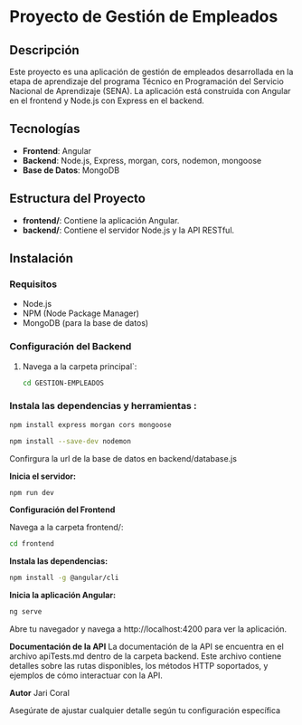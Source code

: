 # Proyecto de Gestión de Empleados

## Descripción

Este proyecto es una aplicación de gestión de empleados desarrollada en la etapa de aprendizaje del programa Técnico en Programación del Servicio Nacional de Aprendizaje (SENA). La aplicación está construida con Angular en el frontend y Node.js con Express en el backend.

## Tecnologías

- **Frontend**: Angular
- **Backend**: Node.js, Express, morgan, cors, nodemon, mongoose
- **Base de Datos**: MongoDB

## Estructura del Proyecto

- **frontend/**: Contiene la aplicación Angular.
- **backend/**: Contiene el servidor Node.js y la API RESTful.

## Instalación

### Requisitos

- Node.js
- NPM (Node Package Manager)
- MongoDB (para la base de datos)

### Configuración del Backend

1. Navega a la carpeta principal`:
   ```bash
   cd GESTION-EMPLEADOS
   ```
### Instala las dependencias y herramientas :

```bash
npm install express morgan cors mongoose
```
```bash
npm install --save-dev nodemon
```

Confirgura la url de la base de datos en backend/database.js

**Inicia el servidor:**

```bash
npm run dev
```

**Configuración del Frontend**

Navega a la carpeta frontend/:

```bash
cd frontend
```

**Instala las dependencias:**

```bash
npm install -g @angular/cli
```
**Inicia la aplicación Angular:**

```bash
ng serve
```

Abre tu navegador y navega a http://localhost:4200 para ver la aplicación.

**Documentación de la API**
La documentación de la API se encuentra en el archivo apiTests.md dentro de la carpeta backend. Este archivo contiene detalles sobre las rutas disponibles, los métodos HTTP soportados, y ejemplos de cómo interactuar con la API.

**Autor**
Jari Coral

Asegúrate de ajustar cualquier detalle según tu configuración específica 